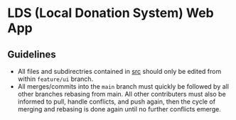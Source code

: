 # LDS (Local Donation System) Web App

## Guidelines
* All files and subdirectries contained in [src](src/) should only be edited from within `feature/ui` branch.
* All merges/commits into the `main` branch must quickly be followed by all other branches rebasing from main. All other contributers must also be informed to pull, handle conflicts, and push again, then the cycle of merging and rebasing is done again until no further conflicts emerge.
